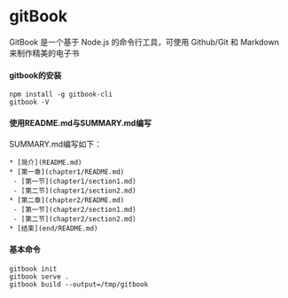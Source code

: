 # gitBook

GitBook 是一个基于 Node.js 的命令行工具，可使用 Github/Git 和 Markdown 来制作精美的电子书

#### gitbook的安装

    npm install -g gitbook-cli
    gitbook -V

#### 使用README.md与SUMMARY.md编写

SUMMARY.md编写如下：

    * [简介](README.md)
    * [第一章](chapter1/README.md)
     - [第一节](chapter1/section1.md)
     - [第二节](chapter1/section2.md)
    * [第二章](chapter2/README.md)
     - [第一节](chapter2/section1.md)
     - [第二节](chapter2/section2.md)
    * [结束](end/README.md)

#### 基本命令
    gitbook init
    gitbook serve .
    gitbook build --output=/tmp/gitbook

